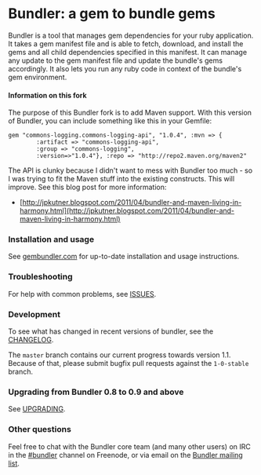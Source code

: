 # Bundler: a gem to bundle gems

Bundler is a tool that manages gem dependencies for your ruby application. It
takes a gem manifest file and is able to fetch, download, and install the gems
and all child dependencies specified in this manifest. It can manage any update
to the gem manifest file and update the bundle's gems accordingly. It also lets
you run any ruby code in context of the bundle's gem environment.

#### Information on this fork

The purpose of this Bundler fork is to add Maven support.  With this version of Bundler, you can include something like
this in your Gemfile:

    gem "commons-logging.commons-logging-api", "1.0.4", :mvn => {
            :artifact => "commons-logging-api",
            :group => "commons-logging",
            :version=>"1.0.4"}, :repo => "http://repo2.maven.org/maven2"

The API is clunky because I didn't want to mess with Bundler too much - so I was trying to fit the Maven stuff into
the existing constructs.  This will improve.  See this blog post for more information:

+  [http://jpkutner.blogspot.com/2011/04/bundler-and-maven-living-in-harmony.html](http://jpkutner.blogspot.com/2011/04/bundler-and-maven-living-in-harmony.html)

### Installation and usage

See [gembundler.com](http://gembundler.com) for up-to-date installation and usage instructions.

### Troubleshooting

For help with common problems, see [ISSUES](http://github.com/carlhuda/bundler/blob/master/ISSUES.md).

### Development

To see what has changed in recent versions of bundler, see the [CHANGELOG](http://github.com/carlhuda/bundler/blob/master/CHANGELOG.md).

The `master` branch contains our current progress towards version 1.1. Because of that, please submit bugfix pull requests against the `1-0-stable` branch.

### Upgrading from Bundler 0.8 to 0.9 and above

See [UPGRADING](http://github.com/carlhuda/bundler/blob/master/UPGRADING.md).

### Other questions

Feel free to chat with the Bundler core team (and many other users) on IRC in the  [#bundler](irc://irc.freenode.net/bundler) channel on Freenode, or via email on the [Bundler mailing list](http://groups.google.com/group/ruby-bundler).


